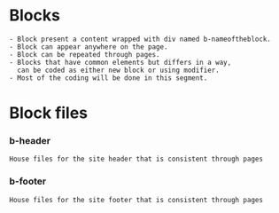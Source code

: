 Blocks
======



    - Block present a content wrapped with div named b-nameoftheblock.
    - Block can appear anywhere on the page.
    - Block can be repeated through pages.
    - Blocks that have common elements but differs in a way,
      can be coded as either new block or using modifier.
    - Most of the coding will be done in this segment.




Block files
======

### b-header
    House files for the site header that is consistent through pages

### b-footer
    House files for the site footer that is consistent through pages
